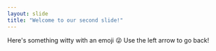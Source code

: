 ```yaml
---
layout: slide
title: "Welcome to our second slide!"
---
```

Here's something witty with an emoji 😜
Use the left arrow to go back!

